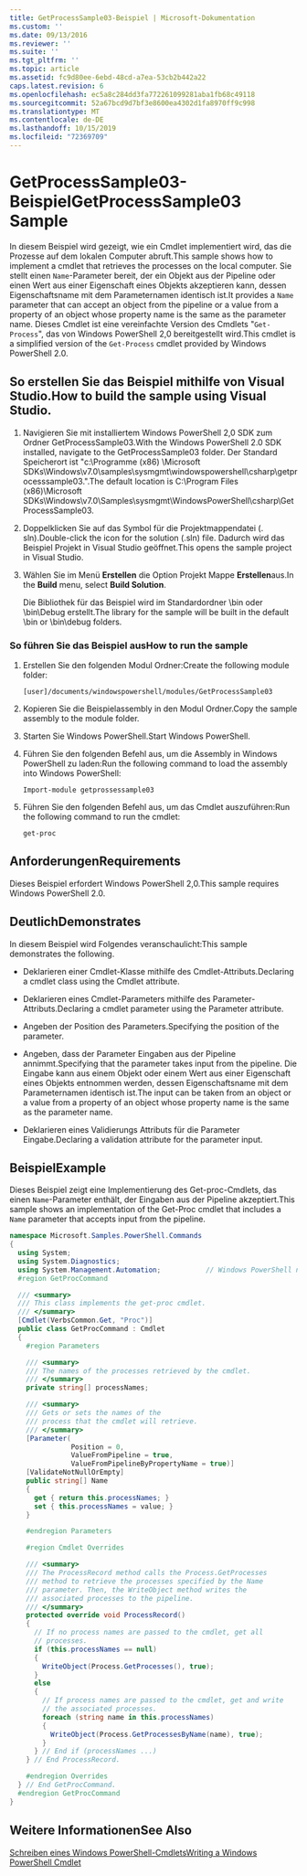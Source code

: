 ```yaml
---
title: GetProcessSample03-Beispiel | Microsoft-Dokumentation
ms.custom: ''
ms.date: 09/13/2016
ms.reviewer: ''
ms.suite: ''
ms.tgt_pltfrm: ''
ms.topic: article
ms.assetid: fc9d80ee-6ebd-48cd-a7ea-53cb2b442a22
caps.latest.revision: 6
ms.openlocfilehash: ec5a8c284dd3fa772261099281aba1fb68c49118
ms.sourcegitcommit: 52a67bcd9d7bf3e8600ea4302d1fa8970ff9c998
ms.translationtype: MT
ms.contentlocale: de-DE
ms.lasthandoff: 10/15/2019
ms.locfileid: "72369709"
---
```

# <a name="getprocesssample03-sample"></a><span data-ttu-id="5b4e0-102">GetProcessSample03-Beispiel</span><span class="sxs-lookup"><span data-stu-id="5b4e0-102">GetProcessSample03 Sample</span></span>

<span data-ttu-id="5b4e0-103">In diesem Beispiel wird gezeigt, wie ein Cmdlet implementiert wird, das die Prozesse auf dem lokalen Computer abruft.</span><span class="sxs-lookup"><span data-stu-id="5b4e0-103">This sample shows how to implement a cmdlet that retrieves the processes on the local computer.</span></span> <span data-ttu-id="5b4e0-104">Sie stellt einen `Name`-Parameter bereit, der ein Objekt aus der Pipeline oder einen Wert aus einer Eigenschaft eines Objekts akzeptieren kann, dessen Eigenschaftsname mit dem Parameternamen identisch ist.</span><span class="sxs-lookup"><span data-stu-id="5b4e0-104">It provides a `Name` parameter that can accept an object from the pipeline or a value from a property of an object whose property name is the same as the parameter name.</span></span> <span data-ttu-id="5b4e0-105">Dieses Cmdlet ist eine vereinfachte Version des Cmdlets "`Get-Process`", das von Windows PowerShell 2,0 bereitgestellt wird.</span><span class="sxs-lookup"><span data-stu-id="5b4e0-105">This cmdlet is a simplified version of the `Get-Process` cmdlet provided by Windows PowerShell 2.0.</span></span>

## <a name="how-to-build-the-sample-using-visual-studio"></a><span data-ttu-id="5b4e0-106">So erstellen Sie das Beispiel mithilfe von Visual Studio.</span><span class="sxs-lookup"><span data-stu-id="5b4e0-106">How to build the sample using Visual Studio.</span></span>

1. <span data-ttu-id="5b4e0-107">Navigieren Sie mit installiertem Windows PowerShell 2,0 SDK zum Ordner GetProcessSample03.</span><span class="sxs-lookup"><span data-stu-id="5b4e0-107">With the Windows PowerShell 2.0 SDK installed, navigate to the GetProcessSample03 folder.</span></span> <span data-ttu-id="5b4e0-108">Der Standard Speicherort ist "c:\Programme (x86) \Microsoft SDKs\Windows\v7.0\samples\sysmgmt\windowspowershell\csharp\getprocesssample03.".</span><span class="sxs-lookup"><span data-stu-id="5b4e0-108">The default location is C:\Program Files (x86)\Microsoft SDKs\Windows\v7.0\Samples\sysmgmt\WindowsPowerShell\csharp\GetProcessSample03.</span></span>

2. <span data-ttu-id="5b4e0-109">Doppelklicken Sie auf das Symbol für die Projektmappendatei (. sln).</span><span class="sxs-lookup"><span data-stu-id="5b4e0-109">Double-click the icon for the solution (.sln) file.</span></span> <span data-ttu-id="5b4e0-110">Dadurch wird das Beispiel Projekt in Visual Studio geöffnet.</span><span class="sxs-lookup"><span data-stu-id="5b4e0-110">This opens the sample project in Visual Studio.</span></span>

3. <span data-ttu-id="5b4e0-111">Wählen Sie im Menü **Erstellen** die Option Projekt Mappe **Erstellen**aus.</span><span class="sxs-lookup"><span data-stu-id="5b4e0-111">In the **Build** menu, select **Build Solution**.</span></span>

    <span data-ttu-id="5b4e0-112">Die Bibliothek für das Beispiel wird im Standardordner \bin oder \bin\Debug erstellt.</span><span class="sxs-lookup"><span data-stu-id="5b4e0-112">The library for the sample will be built in the default \bin or \bin\debug folders.</span></span>

### <a name="how-to-run-the-sample"></a><span data-ttu-id="5b4e0-113">So führen Sie das Beispiel aus</span><span class="sxs-lookup"><span data-stu-id="5b4e0-113">How to run the sample</span></span>

1. <span data-ttu-id="5b4e0-114">Erstellen Sie den folgenden Modul Ordner:</span><span class="sxs-lookup"><span data-stu-id="5b4e0-114">Create the following module folder:</span></span>

    `[user]/documents/windowspowershell/modules/GetProcessSample03`

2. <span data-ttu-id="5b4e0-115">Kopieren Sie die Beispielassembly in den Modul Ordner.</span><span class="sxs-lookup"><span data-stu-id="5b4e0-115">Copy the sample assembly to the module folder.</span></span>

3. <span data-ttu-id="5b4e0-116">Starten Sie Windows PowerShell.</span><span class="sxs-lookup"><span data-stu-id="5b4e0-116">Start Windows PowerShell.</span></span>

4. <span data-ttu-id="5b4e0-117">Führen Sie den folgenden Befehl aus, um die Assembly in Windows PowerShell zu laden:</span><span class="sxs-lookup"><span data-stu-id="5b4e0-117">Run the following command to load the assembly into Windows PowerShell:</span></span>

    `Import-module getprossessample03`

5. <span data-ttu-id="5b4e0-118">Führen Sie den folgenden Befehl aus, um das Cmdlet auszuführen:</span><span class="sxs-lookup"><span data-stu-id="5b4e0-118">Run the following command to run the cmdlet:</span></span>

    `get-proc`

## <a name="requirements"></a><span data-ttu-id="5b4e0-119">Anforderungen</span><span class="sxs-lookup"><span data-stu-id="5b4e0-119">Requirements</span></span>

<span data-ttu-id="5b4e0-120">Dieses Beispiel erfordert Windows PowerShell 2,0.</span><span class="sxs-lookup"><span data-stu-id="5b4e0-120">This sample requires Windows PowerShell 2.0.</span></span>

## <a name="demonstrates"></a><span data-ttu-id="5b4e0-121">Deutlich</span><span class="sxs-lookup"><span data-stu-id="5b4e0-121">Demonstrates</span></span>

<span data-ttu-id="5b4e0-122">In diesem Beispiel wird Folgendes veranschaulicht:</span><span class="sxs-lookup"><span data-stu-id="5b4e0-122">This sample demonstrates the following.</span></span>

- <span data-ttu-id="5b4e0-123">Deklarieren einer Cmdlet-Klasse mithilfe des Cmdlet-Attributs.</span><span class="sxs-lookup"><span data-stu-id="5b4e0-123">Declaring a cmdlet class using the Cmdlet attribute.</span></span>

- <span data-ttu-id="5b4e0-124">Deklarieren eines Cmdlet-Parameters mithilfe des Parameter-Attributs.</span><span class="sxs-lookup"><span data-stu-id="5b4e0-124">Declaring a cmdlet parameter using the Parameter attribute.</span></span>

- <span data-ttu-id="5b4e0-125">Angeben der Position des Parameters.</span><span class="sxs-lookup"><span data-stu-id="5b4e0-125">Specifying the position of the parameter.</span></span>

- <span data-ttu-id="5b4e0-126">Angeben, dass der Parameter Eingaben aus der Pipeline annimmt.</span><span class="sxs-lookup"><span data-stu-id="5b4e0-126">Specifying that the parameter takes input from the pipeline.</span></span> <span data-ttu-id="5b4e0-127">Die Eingabe kann aus einem Objekt oder einem Wert aus einer Eigenschaft eines Objekts entnommen werden, dessen Eigenschaftsname mit dem Parameternamen identisch ist.</span><span class="sxs-lookup"><span data-stu-id="5b4e0-127">The input can be taken from an object or a value from a property of an object whose property name is the same as the parameter name.</span></span>

- <span data-ttu-id="5b4e0-128">Deklarieren eines Validierungs Attributs für die Parameter Eingabe.</span><span class="sxs-lookup"><span data-stu-id="5b4e0-128">Declaring a validation attribute for the parameter input.</span></span>

## <a name="example"></a><span data-ttu-id="5b4e0-129">Beispiel</span><span class="sxs-lookup"><span data-stu-id="5b4e0-129">Example</span></span>

<span data-ttu-id="5b4e0-130">Dieses Beispiel zeigt eine Implementierung des Get-proc-Cmdlets, das einen `Name`-Parameter enthält, der Eingaben aus der Pipeline akzeptiert.</span><span class="sxs-lookup"><span data-stu-id="5b4e0-130">This sample shows an implementation of the Get-Proc cmdlet that includes a `Name` parameter that accepts input from the pipeline.</span></span>

```csharp
namespace Microsoft.Samples.PowerShell.Commands
{
  using System;
  using System.Diagnostics;
  using System.Management.Automation;           // Windows PowerShell namespace
  #region GetProcCommand

  /// <summary>
  /// This class implements the get-proc cmdlet.
  /// </summary>
  [Cmdlet(VerbsCommon.Get, "Proc")]
  public class GetProcCommand : Cmdlet
  {
    #region Parameters

    /// <summary>
    /// The names of the processes retrieved by the cmdlet.
    /// </summary>
    private string[] processNames;

    /// <summary>
    /// Gets or sets the names of the
    /// process that the cmdlet will retrieve.
    /// </summary>
    [Parameter(
               Position = 0,
               ValueFromPipeline = true,
               ValueFromPipelineByPropertyName = true)]
    [ValidateNotNullOrEmpty]
    public string[] Name
    {
      get { return this.processNames; }
      set { this.processNames = value; }
    }

    #endregion Parameters

    #region Cmdlet Overrides

    /// <summary>
    /// The ProcessRecord method calls the Process.GetProcesses
    /// method to retrieve the processes specified by the Name
    /// parameter. Then, the WriteObject method writes the
    /// associated processes to the pipeline.
    /// </summary>
    protected override void ProcessRecord()
    {
      // If no process names are passed to the cmdlet, get all
      // processes.
      if (this.processNames == null)
      {
        WriteObject(Process.GetProcesses(), true);
      }
      else
      {
        // If process names are passed to the cmdlet, get and write
        // the associated processes.
        foreach (string name in this.processNames)
        {
          WriteObject(Process.GetProcessesByName(name), true);
        }
      } // End if (processNames ...)
    } // End ProcessRecord.

    #endregion Overrides
  } // End GetProcCommand.
  #endregion GetProcCommand
}
```

## <a name="see-also"></a><span data-ttu-id="5b4e0-131">Weitere Informationen</span><span class="sxs-lookup"><span data-stu-id="5b4e0-131">See Also</span></span>

[<span data-ttu-id="5b4e0-132">Schreiben eines Windows PowerShell-Cmdlets</span><span class="sxs-lookup"><span data-stu-id="5b4e0-132">Writing a Windows PowerShell Cmdlet</span></span>](./writing-a-windows-powershell-cmdlet.md)
